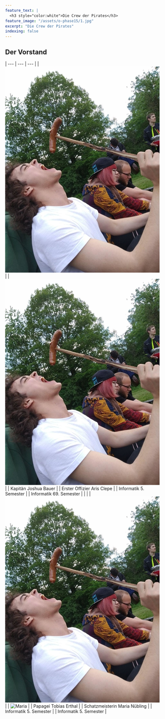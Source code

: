 ```yaml
---
feature_text: |
  <h3 style="color:white">Die Crew der Pirates</h3>
feature_image: "/assets/o-phase15/1.jpg"
excerpt: "Die Crew der Pirates"
indexing: false
---
```




## Der Vorstand

| --- | --- | --- |
| ![Joshua](/assets/crew19/maximilian_von_gaisberg.jpg) | | ![Aris](/assets/crew19/maximilian_von_gaisberg.jpg) |
| Kapitän Joshua Bauer | | Erster Offizier Aris Clepe |
| Informatik 5. Semester | | Informatik 69. Semester |
 | | 
| ![Tobias](/assets/crew19/maximilian_von_gaisberg.jpg) | | ![Maria](/assets/crew19/maria_nübling.jpg) |
| Papagei Tobias Erthal | | Schatzmeisterin Maria Nübling |
| Informatik 5. Semester | | Informatik 5. Semester |

